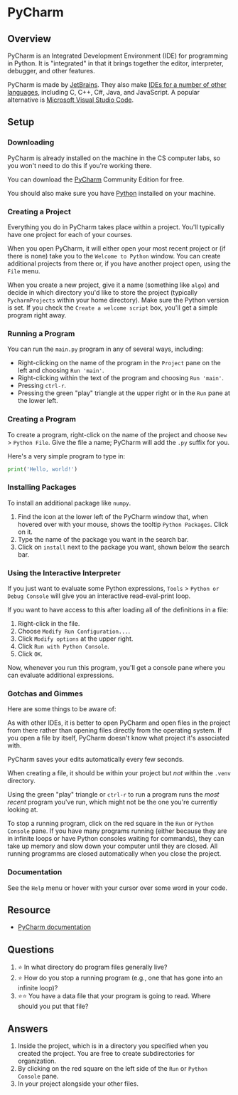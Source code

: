 # PyCharm
## Overview
PyCharm is an Integrated Development Environment (IDE) for programming in Python. It is "integrated" in that it brings together the editor, interpreter, debugger, and other features.

PyCharm is made by [JetBrains](https://www.jetbrains.com/). They also make [IDEs for a number of other languages](https://www.jetbrains.com/ides/), including C, C++, C#, Java, and JavaScript. A popular alternative is [Microsoft Visual Studio Code](vs_code.md).

## Setup
### Downloading
PyCharm is already installed on the machine in the CS computer labs, so you won't need to do this if you're working there.

You can download the [PyCharm](https://www.jetbrains.com/pycharm/) Community Edition for free.

You should also make sure you have [Python](https://www.python.org/) installed on your machine.

### Creating a Project
Everything you do in PyCharm takes place within a project. You'll typically have one project for each of your courses.

When you open PyCharm, it will either open your most recent project or (if there is none) take you to the `Welcome to Python` window. You can create additional projects from there or, if you have another project open, using the `File` menu.

When you create a new project, give it a name (something like `algo`) and decide in which directory you'd like to store the project (typically `PycharmProjects` within your home directory). Make sure the Python version is set. If you check the `Create a welcome script` box, you'll get a simple program right away.

### Running a Program
You can run the `main.py` program in any of several ways, including:
- Right-clicking on the name of the program in the `Project` pane on the left and choosing `Run 'main'`.
- Right-clicking within the text of the program and choosing `Run 'main'`.
- Pressing `ctrl-r`.
- Pressing the green "play" triangle at the upper right or in the `Run` pane at the lower left.

### Creating a Program
To create a program, right-click on the name of the project and choose `New` > `Python File`. Give the file a name; PyCharm will add the `.py` suffix for you.

Here's a very simple program to type in:
```python
print('Hello, world!')
```

### Installing Packages
To install an additional package like `numpy`.
1. Find the icon at the lower left of the PyCharm window that, when hovered over with your mouse, shows the tooltip `Python Packages`. Click on it.
1. Type the name of the package you want in the search bar.
1. Click on `install` next to the package you want, shown below the search bar.

### Using the Interactive Interpreter
If you just want to evaluate some Python expressions, `Tools` > `Python or Debug Console` will give you an interactive read-eval-print loop.

If you want to have access to this after loading all of the definitions in a file:
1. Right-click in the file.
2. Choose `Modify Run Configuration...`.
3. Click `Modify options` at the upper right.
4. Click `Run with Python Console`.
5. Click `OK`.

Now, whenever you run this program, you'll get a console pane where you can evaluate additional expressions.

### Gotchas and Gimmes
Here are some things to be aware of:

As with other IDEs, it is better to open PyCharm and open files in the project from there rather than opening files directly from the operating system. If you open a file by itself, PyCharm doesn't know what project it's associated with.

PyCharm saves your edits automatically every few seconds.

When creating a file, it should be within your project but *not* within the `.venv` directory.

Using the green "play" triangle or `ctrl-r` to run a program runs the *most recent* program you've run, which might not be the one you're currently looking at.

To stop a running program, click on the red square in the `Run` or `Python Console` pane. If you have many programs running (either because they are in infinite loops or have Python consoles waiting for commands), they can take up memory and slow down your computer until they are closed. All running programms are closed automatically when you close the project.

### Documentation
See the `Help` menu or hover with your cursor over some word in your code.

## Resource
- [PyCharm documentation](https://www.jetbrains.com/help/pycharm/)

## Questions
1. :star: In what directory do program files generally live?
1. :star: How do you stop a running program (e.g., one that has gone into an infinite loop)?
1. :star::star: You have a data file that your program is going to read. Where should you put that file?

## Answers
1. Inside the project, which is in a directory you specified when you created the project. You are free to create subdirectories for organization.
1. By clicking on the red square on the left side of the `Run` or `Python Console` pane.
1. In your project alongside your other files.
